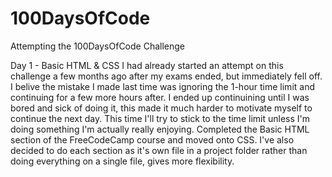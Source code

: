 # 100DaysOfCode
Attempting the 100DaysOfCode Challenge

Day 1 - Basic HTML & CSS
I had already started an attempt on this challenge a few months ago after my exams ended, but immediately fell off. I belive the mistake I made last time was ignoring the 1-hour time limit and continuing for a few more hours after. I ended up continuining until I was bored and sick of doing it, this made it much harder to motivate myself to continue the next day. This time I'll try to stick to the time limit unless I'm doing something I'm actually really enjoying.
  Completed the Basic HTML section of the FreeCodeCamp course and moved onto CSS.
  I've also decided to do each section as it's own file in a project folder rather than doing everything on a single file, gives more flexibility.
